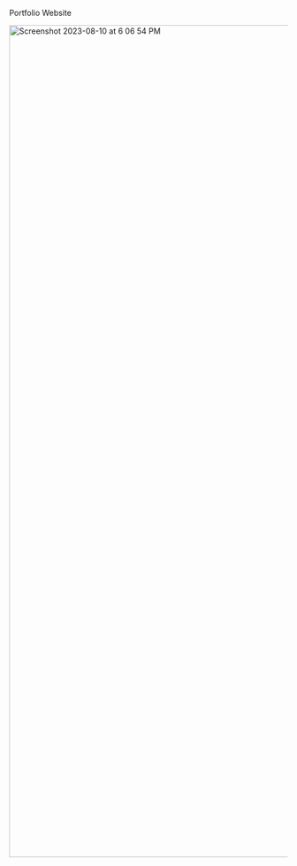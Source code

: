 Portfolio Website

<img width="1502" alt="Screenshot 2023-08-10 at 6 06 54 PM" src="https://github.com/irkian/Portfolio/assets/33712012/d062557a-dab7-4779-ab51-eb67bbedfac0">



